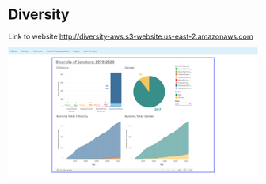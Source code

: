 # Diversity
Link to website http://diversity-aws.s3-website.us-east-2.amazonaws.com

![](Diversity.png)
